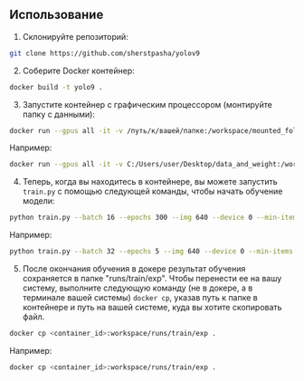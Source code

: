 ## Использование

1. Склонируйте репозиторий:

```bash
git clone https://github.com/sherstpasha/yolov9
```

2. Соберите Docker контейнер:

```bash
docker build -t yolo9 .
```

3. Запустите контейнер с графическим процессором (монтируйте папку с данными):

```bash
docker run --gpus all -it -v /путь/к/вашей/папке:/workspace/mounted_folder yolo9
```

Например:
 ```bash
docker run --gpus all -it -v C:/Users/user/Desktop/data_and_weight:/workspace/mounted_folder yolo9
```


4. Теперь, когда вы находитесь в контейнере, вы можете запустить `train.py` с помощью следующей команды, чтобы начать обучение модели:

```bash
python train.py --batch 16 --epochs 300 --img 640 --device 0 --min-items 0 --data path/to/data.yaml --weights path/to/weights.pt --cfg models/detect/gelan-c.yaml --hyp hyp.scratch-high.yaml
```

Например:
```bash
python train.py --batch 32 --epochs 5 --img 640 --device 0 --min-items 0 --data mounted_folder/data/data.yaml  --weights mounted_folder/gelan-c.pt --cfg models/detect/gelan-c.yaml --hyp hyp.scratch-high.yaml --workers 0
```

5. После окончания обучения в докере результат обучения сохраняется в папке "runs/train/exp". Чтобы перенести ее на вашу систему, выполните следующую команду (не в докере, а в терминале вашей системы) `docker cp`, указав путь к папке в контейнере и путь на вашей системе, куда вы хотите скопировать файл.

```bash
docker cp <container_id>:workspace/runs/train/exp .
```

Например:

```bash
docker cp <container_id>:workspace/runs/train/exp .
```